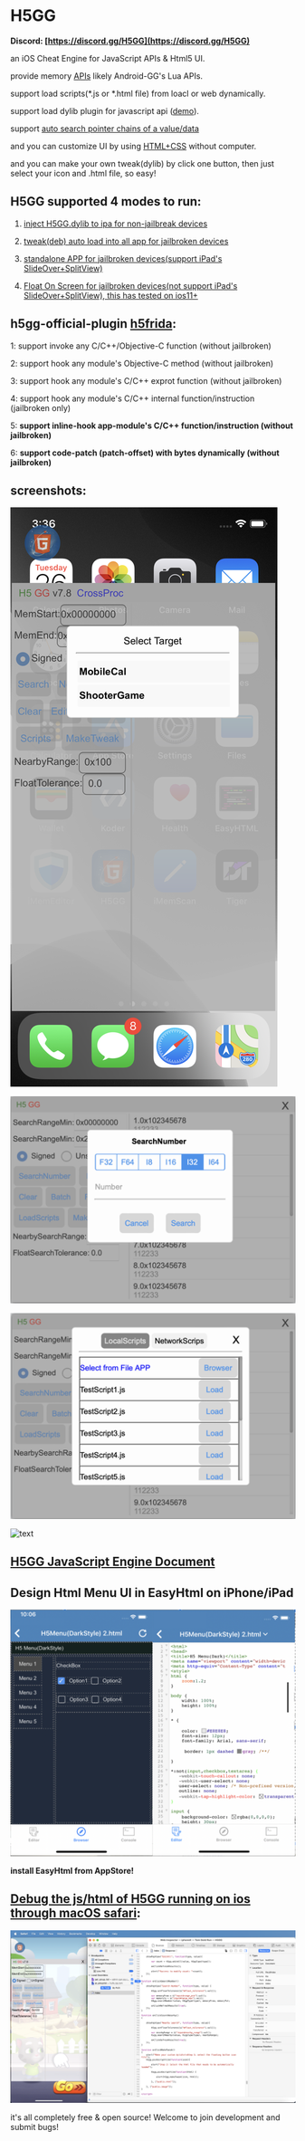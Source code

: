 # H5GG

**Discord: [https://discord.gg/H5GG](https://discord.gg/H5GG)**

an iOS Cheat Engine for JavaScript APIs & Html5 UI.

provide memory [APIs](/examples-JavaScript/) likely Android-GG's Lua APIs.

support load scripts(*.js or *.html file) from loacl or web dynamically.

support load dylib plugin for javascript api ([demo](/PluginDemo/customAlert)).  

support [auto search pointer chains of a value/data](/examples-JavaScript/AutoSearchOffset.js)

and you can customize UI by using [HTML+CSS](/examples-Html5/) without computer.

and you can make your own tweak(dylib) by click one button, then just select your icon and .html file, so easy!



## H5GG supported 4 modes to run:

1. [inject H5GG.dylib to ipa for non-jailbreak devices](/packages/)

2. [tweak(deb) auto load into all app for jailbroken devices](/packages/)

3. [standalone APP for jailbroken devices(support iPad's SlideOver+SplitView)](/appstand/packages/)

4. [Float On Screen for jailbroken devices(not support iPad's SlideOver+SplitView), this has tested on ios11+](/globalview/packages/)




## h5gg-official-plugin [h5frida](/examples-h5frida):

1: support invoke any C/C++/Objective-C function (without jailbroken)

2: support hook any module's Objective-C method (without jailbroken)

3: support hook any module's C/C++ exprot function (without jailbroken)

4: support hook any module's C/C++ internal function/instruction (jailbroken only)

5: **support inline-hook app-module's C/C++ function/instruction (without jailbroken)**

6: **support code-patch (patch-offset) with bytes dynamically (without jailbroken)**



## screenshots:
 
![text](/pictures/h5gg1.png)

![text](/pictures/h5gg2.png)

![text](/pictures/h5gg3.png)

![text](/pictures/h5gg4.PNG)



## [H5GG JavaScript Engine Document](/h5gg-js-doc-en.js)

## Design Html Menu UI in EasyHtml on iPhone/iPad

![text](/pictures/easyhtml.png)

**install EasyHtml from AppStore!**


## [Debug the js/html of H5GG running on ios through macOS safari](https://www.lifewire.com/activate-the-debug-console-in-safari-445798):

![text](/pictures/macos.png)


it's all completely free & open source! Welcome to join development and submit bugs! 

